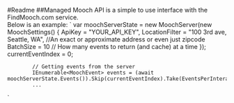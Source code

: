 #Readme
##Managed Mooch API is a simple to use interface with the FindMooch.com service.  
Below is an example:
`
            var moochServerState = new MoochServer(new MoochSettings()
            {
                ApiKey = "YOUR_API_KEY",
                LocationFilter = "100 3rd ave, Seattle, WA", //An exact or approximate address or even just zipcode
                BatchSize = 10 // How many events to return (and cache) at a time
            });
            currentEventIndex = 0;
            
            // Getting events from the server
            IEnumerable<MoochEvent> events = (await moochServerState.Events()).Skip(currentEventIndex).Take(EventsPerInteraction);
            ...
 `         

